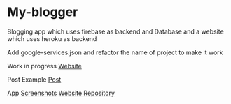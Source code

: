 # My-blogger
Blogging app which uses firebase as backend and Database and a website which uses heroku as backend 

Add google-services.json and refactor the name of project to make it work


Work in progress [Website](https://my-blogger-sunny.herokuapp.com/)

Post Example [Post](https://my-blogger-sunny.herokuapp.com/posts/-MDHoshBKUwJs_076YhM)

App [Screenshots](https://www.shorturl.at/epqER)
[Website Repository](https://github.com/sunny52525/My-Blogger-Web)
